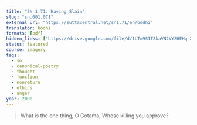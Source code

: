 ```yaml
---
title: "SN 1.71: Having Slain"
slug: "sn.001.071"
external_url: "https://suttacentral.net/sn1.71/en/bodhi"
translator: bodhi
formats: [pdf]
hidden_links: ["https://drive.google.com/file/d/1LTm9S1T8kaVN2VYZHEHq-XiNFa98_m7D"]
status: featured
course: imagery
tags:
  - sn
  - canonical-poetry
  - thought
  - function
  - nonreturn
  - ethics
  - anger
year: 2000
---
```


> What is the one thing, O Gotama,
Whose killing you approve?
